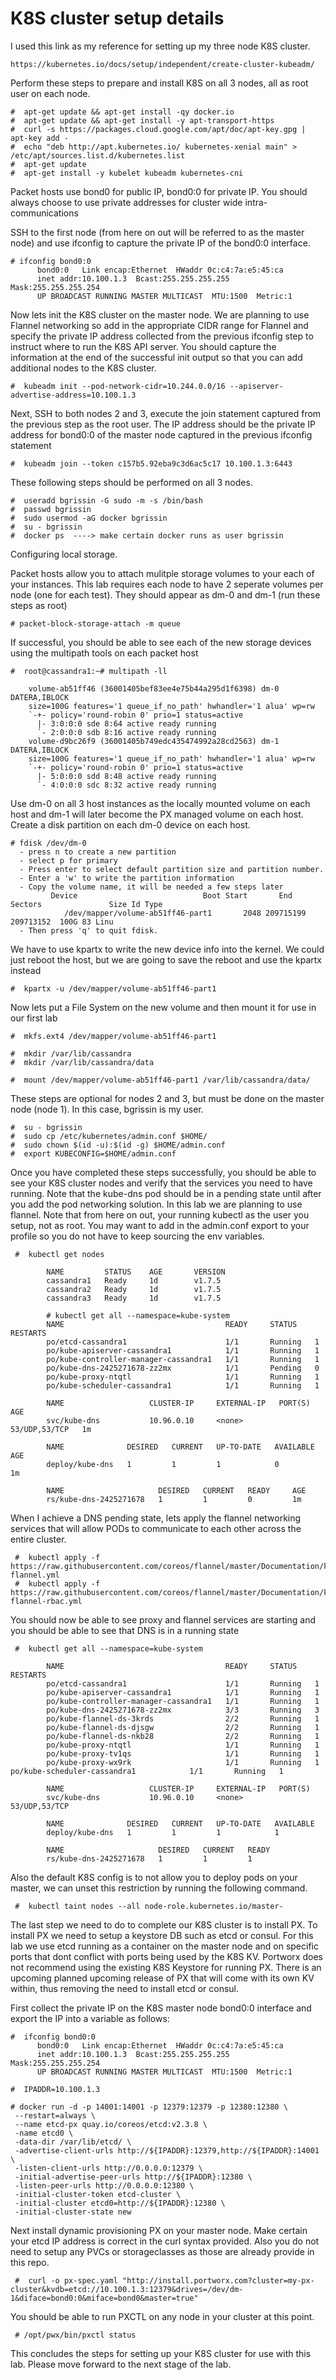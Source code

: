 # K8S cluster setup details

I used this link as my reference for setting up my three node K8S cluster.  

	https://kubernetes.io/docs/setup/independent/create-cluster-kubeadm/

Perform these steps to prepare and install K8S on all 3 nodes, all as root user on each node.

    #  apt-get update && apt-get install -qy docker.io
    #  apt-get update && apt-get install -y apt-transport-https
    #  curl -s https://packages.cloud.google.com/apt/doc/apt-key.gpg | apt-key add -
    #  echo "deb http://apt.kubernetes.io/ kubernetes-xenial main" > /etc/apt/sources.list.d/kubernetes.list
    #  apt-get update
    #  apt-get install -y kubelet kubeadm kubernetes-cni
    
Packet hosts use bond0 for public IP, bond0:0 for private IP.  You should always choose to use private addresses for cluster wide intra-communications

SSH to the first node (from here on out will be referred to as the master node) and use ifconfig to capture the private IP of the bond0:0 interface.  
    
    # ifconfig bond0:0
          bond0:0   Link encap:Ethernet  HWaddr 0c:c4:7a:e5:45:ca
          inet addr:10.100.1.3  Bcast:255.255.255.255  Mask:255.255.255.254
          UP BROADCAST RUNNING MASTER MULTICAST  MTU:1500  Metric:1
                 
Now lets init the K8S cluster on the master node. We are planning to use Flannel networking so add in the appropriate CIDR range for Flannel and specify the private IP address collected from the previous ifconfig step to instruct where to run the K8S API server.  You should capture the information at the end of the successful init output so that you can add additional nodes to the K8S cluster.
    
    #  kubeadm init --pod-network-cidr=10.244.0.0/16 --apiserver-advertise-address=10.100.1.3 
    
Next, SSH to both nodes 2 and 3, execute the join statement captured from the previous step as the root user.  The IP address should be the private IP address for bond0:0 of the master node captured in the previous ifconfig statement

    #  kubeadm join --token c157b5.92eba9c3d6ac5c17 10.100.1.3:6443
  
These following steps should be performed on all 3 nodes.  
    
    #  useradd bgrissin -G sudo -m -s /bin/bash 
    #  passwd bgrissin
    #  sudo usermod -aG docker bgrissin
    #  su - bgrissin
    #  docker ps  ----> make certain docker runs as user bgrissin
    
Configuring local storage. 

Packet hosts allow you to attach mulitple storage volumes to your each of your instances.  This lab requires each node to have 2 seperate volumes per node (one for each test).  They should appear as dm-0 and dm-1 (run these steps as root)

    # packet-block-storage-attach -m queue
    
If successful, you should be able to see each of the new storage devices using the multipath tools on each packet host

    #  root@cassandra1:~# multipath -ll
     
        volume-ab51ff46 (36001405bef83ee4e75b44a295d1f6398) dm-0 DATERA,IBLOCK
        size=100G features='1 queue_if_no_path' hwhandler='1 alua' wp=rw
        `-+- policy='round-robin 0' prio=1 status=active
          |- 3:0:0:0 sde 8:64 active ready running
          `- 2:0:0:0 sdb 8:16 active ready running
        volume-d9bc26f9 (36001405b749edc435474992a28cd2563) dm-1 DATERA,IBLOCK
        size=100G features='1 queue_if_no_path' hwhandler='1 alua' wp=rw
        `-+- policy='round-robin 0' prio=1 status=active
          |- 5:0:0:0 sdd 8:48 active ready running
          `- 4:0:0:0 sdc 8:32 active ready running
 
Use dm-0 on all 3 host instances as the locally mounted volume on each host and dm-1 will later become the PX managed volume on each host.  Create a disk partition on each dm-0 device on each host.
    
    # fdisk /dev/dm-0
      - press n to create a new partition
      - select p for primary
      - Press enter to select default partition size and partition number.  
      - Enter a 'w' to write the partition information 
      - Copy the volume name, it will be needed a few steps later 
             Device                            Boot Start       End   Sectors  				Size Id Type
				/dev/mapper/volume-ab51ff46-part1       2048 209715199 209713152  100G 83 Linu
      - Then press 'q' to quit fdisk.

We have to use kpartx to write the new device info into the kernel. We could just reboot the host, but we are going to save the reboot and use the kpartx instead
    
    #  kpartx -u /dev/mapper/volume-ab51ff46-part1 
    
Now lets put a File System on the new volume and then mount it for use in our first lab
    
    #  mkfs.ext4 /dev/mapper/volume-ab51ff46-part1 
    
    #  mkdir /var/lib/cassandra
    #  mkdir /var/lib/cassandra/data
    
    #  mount /dev/mapper/volume-ab51ff46-part1 /var/lib/cassandra/data/
    
These steps are optional for nodes 2 and 3, but must be done on the master node (node 1).  In this case, bgrissin is my user.
     
    #  su - bgrissin
    #  sudo cp /etc/kubernetes/admin.conf $HOME/
    #  sudo chown $(id -u):$(id -g) $HOME/admin.conf
    #  export KUBECONFIG=$HOME/admin.conf
    
Once you have completed these steps successfully, you should be able to see your K8S cluster nodes and verify that the services you need to have running.  Note that the kube-dns pod should be in a pending state until after you add the pod networking solution.  In this lab we are planning to use flannel.  Note that from here on out, your running kubectl as the user you setup, not as root.  You may want to add in the admin.conf export to your profile so you do not have to keep sourcing the env variables.

	 #  kubectl get nodes
		
			NAME         STATUS    AGE       VERSION
			cassandra1   Ready     1d        v1.7.5
			cassandra2   Ready     1d        v1.7.5
			cassandra3   Ready     1d        v1.7.5
			
			# kubectl get all --namespace=kube-system
			NAME                                    READY     STATUS    RESTARTS  
			po/etcd-cassandra1                      1/1       Running   1         
			po/kube-apiserver-cassandra1            1/1       Running   1         
			po/kube-controller-manager-cassandra1   1/1       Running   1          
			po/kube-dns-2425271678-zz2mx            1/1       Pending   0          
			po/kube-proxy-ntqtl                     1/1       Running   1          
			po/kube-scheduler-cassandra1            1/1       Running   1          

			NAME                   CLUSTER-IP     EXTERNAL-IP   PORT(S)         AGE
			svc/kube-dns           10.96.0.10     <none>        53/UDP,53/TCP   1m
			
			NAME              DESIRED   CURRENT   UP-TO-DATE   AVAILABLE   AGE
			deploy/kube-dns   1         1         1            0           1m
			
			NAME                     DESIRED   CURRENT   READY     AGE
			rs/kube-dns-2425271678   1         1         0         1m
			
When I achieve a DNS pending state, lets apply the flannel networking services that will allow PODs to communicate to each other across the entire cluster.  
 
	 #  kubectl apply -f https://raw.githubusercontent.com/coreos/flannel/master/Documentation/kube-flannel.yml
	 #  kubectl apply -f https://raw.githubusercontent.com/coreos/flannel/master/Documentation/kube-flannel-rbac.yml
	 
You should now be able to see proxy and flannel services are starting and you should be able to see that DNS is in a running state
	 
	 #  kubectl get all --namespace=kube-system
	 
			NAME                                    READY     STATUS    RESTARTS   
			po/etcd-cassandra1                      1/1       Running   1          
			po/kube-apiserver-cassandra1            1/1       Running   1          
			po/kube-controller-manager-cassandra1   1/1       Running   1          
			po/kube-dns-2425271678-zz2mx            3/3       Running   3          
			po/kube-flannel-ds-3krds                2/2       Running   1         
			po/kube-flannel-ds-djsgw                2/2       Running   1          
			po/kube-flannel-ds-nkb28                2/2       Running   1          
			po/kube-proxy-ntqtl                     1/1       Running   1          
			po/kube-proxy-tv1qs                     1/1       Running   1          
			po/kube-proxy-wx9rk                     1/1       Running   1          			po/kube-scheduler-cassandra1            1/1       Running   1          
			
			NAME                   CLUSTER-IP     EXTERNAL-IP   PORT(S)         
			svc/kube-dns           10.96.0.10     <none>        53/UDP,53/TCP        
			
			NAME              DESIRED   CURRENT   UP-TO-DATE   AVAILABLE   
			deploy/kube-dns   1         1         1            1           
			
			NAME                     DESIRED   CURRENT   READY    
			rs/kube-dns-2425271678   1         1         1         
			
Also the default K8S config is to not allow you to deploy pods on your master, we can unset this restriction by running the following command.			
	
	 #  kubectl taint nodes --all node-role.kubernetes.io/master-
	 
The last step we need to do to complete our K8S cluster is to install PX.   To install PX we need to setup a keystore DB such as etcd or consul.  For this lab we use etcd running as a container on the master node and on specific ports that dont conflict with ports being used by the K8S KV.  Portworx does not recommend using the existing K8S Keystore for running PX.  There is an upcoming planned upcoming release of PX that will come with its own KV within, thus removing the need to install etcd or consul.



First collect the private IP on the K8S master node bond0:0 interface and export the IP into a variable as follows:

    #  ifconfig bond0:0
          bond0:0   Link encap:Ethernet  HWaddr 0c:c4:7a:e5:45:ca
          inet addr:10.100.1.3  Bcast:255.255.255.255  Mask:255.255.255.254
          UP BROADCAST RUNNING MASTER MULTICAST  MTU:1500  Metric:1
    
    #  IPADDR=10.100.1.3
    
    # docker run -d -p 14001:14001 -p 12379:12379 -p 12380:12380 \
     --restart=always \
     --name etcd-px quay.io/coreos/etcd:v2.3.8 \                              
     -name etcd0 \                                                            
     -data-dir /var/lib/etcd/ \                                               
     -advertise-client-urls http://${IPADDR}:12379,http://${IPADDR}:14001 \   
     -listen-client-urls http://0.0.0.0:12379 \
     -initial-advertise-peer-urls http://${IPADDR}:12380 \
     -listen-peer-urls http://0.0.0.0:12380 \
     -initial-cluster-token etcd-cluster \
     -initial-cluster etcd0=http://${IPADDR}:12380 \
     -initial-cluster-state new

Next install dynamic provisioning PX on your master node.  Make certain your etcd IP address is correct in the curl syntax provided. Also you do not need to setup any PVCs or storageclasses as those are already provide in this repo. 

	 #  curl -o px-spec.yaml "http://install.portworx.com?cluster=my-px-cluster&kvdb=etcd://10.100.1.3:12379&drives=/dev/dm-1&diface=bond0:0&miface=bond0&master=true"
	 
You should be able to run PXCTL on any node in your cluster at this point.
     
     # /opt/pwx/bin/pxctl status


	 
This concludes the steps for setting up your K8S cluster for use with this lab.  Please move forward to the next stage of the lab.


